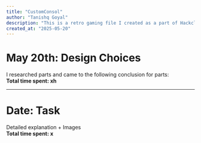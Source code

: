 ```yaml
---
title: "CustomConsol"
author: "Tanishq Goyal"
description: "This is a retro gaming file I created as a part of Hackclub's \"Highway\" project"
created_at: "2025-05-20"
---
```


# May 20th: Design Choices

I researched parts and came to the following conclusion for parts:  
**Total time spent: xh**

---

# Date: Task

Detailed explanation + Images  
**Total time spent: x**
